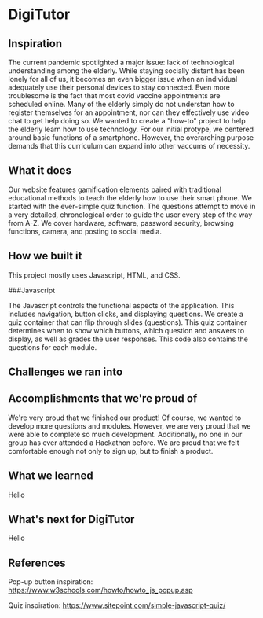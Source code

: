 # DigiTutor


## Inspiration
The current pandemic spotlighted a major issue: lack of technological understanding among the elderly. While staying socially distant has been lonely for all of us, it becomes an even bigger issue when an individual adequately use their personal devices to stay connected. Even more troublesome is the fact that most covid vaccine appointments are scheduled online. Many of the elderly simply do not understan how to register themselves for an appointment, nor can they effectively use video chat to get help doing so. We wanted to create a "how-to" project to help the elderly learn how to use technology. For our initial protype, we centered around basic functions of a smartphone. However, the overarching purpose demands that this curriculum can expand into other vaccums of necessity. 

## What it does
Our website features gamification elements paired with traditional educational methods to teach the elderly how to use their smart phone. We started with the ever-simple quiz function. The questions attempt to move in a very detailed, chronological order to guide the user every step of the way from A-Z. We cover hardware, software, password security, browsing functions, camera, and posting to social media.

## How we built it
This project mostly uses Javascript, HTML, and CSS. 

###Javascript

The Javascript controls the functional aspects of the 
application. This includes navigation, button clicks, 
and displaying questions. We create a quiz container 
that can flip through slides (questions). This quiz 
container determines when to show which buttons, 
which question and answers to display, as well as
grades the user responses.  This code also contains 
the questions for each module.

## Challenges we ran into

## Accomplishments that we're proud of
We're very proud that we finished our product! Of course, we wanted to develop more questions and modules. However, we are very proud that we were able to complete so much development. Additionally, no one in our group has ever attended a Hackathon before. We are proud that we felt comfortable enough not only to sign up, but to finish a product.

## What we learned
Hello
## What's next for DigiTutor
Hello

## References
Pop-up button inspiration: https://www.w3schools.com/howto/howto_js_popup.asp

Quiz inspiration: https://www.sitepoint.com/simple-javascript-quiz/


